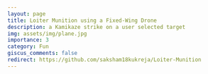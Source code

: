```yaml
---
layout: page
title: Loiter Munition using a Fixed-Wing Drone
description: a Kamikaze strike on a user selected target
img: assets/img/plane.jpg
importance: 3
category: Fun
giscus_comments: false
redirect: https://github.com/saksham18kukreja/Loiter-Munition
---
```


